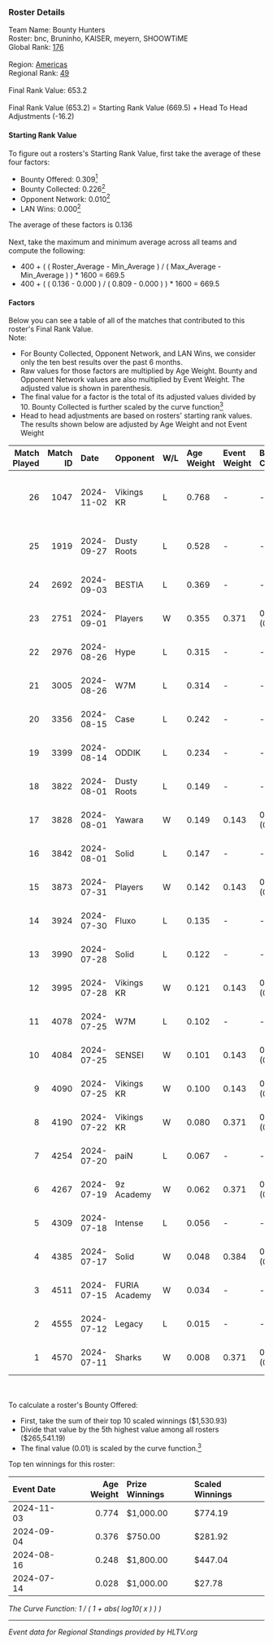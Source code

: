 ### Roster Details<br />
Team Name: Bounty Hunters<br />
Roster: bnc, Bruninho, KAISER, meyern, SHOOWTiME<br />
Global Rank: [176](../../standings_global_2025_01_06.md)<br />
<br />
Region: [Americas]( ../../standings_americas_2025_01_06.md)<br />
Regional Rank: [49]( ../../standings_americas_2025_01_06.md)<br />
<br />
Final Rank Value:  653.2<br />
<br />
Final Rank Value (653.2) = Starting Rank Value (669.5) + Head To Head Adjustments (-16.2)<br />

#### Starting Rank Value<br />
To figure out a rosters's Starting Rank Value, first take the average of these four factors:<br />
- Bounty Offered: 0.309[<sup>1</sup>](#table2)
- Bounty Collected: 0.226[<sup>2</sup>](#table1)
- Opponent Network: 0.010[<sup>2</sup>](#table1)
- LAN Wins: 0.000[<sup>2</sup>](#table1)

The average of these factors is 0.136<br />
<br />
Next, take the maximum and minimum average across all teams and compute the following:<br />
- 400 + ( ( Roster_Average - Min_Average ) / ( Max_Average - Min_Average ) ) * 1600 = 669.5
- 400 + ( ( 0.136 - 0.000 ) / ( 0.809 - 0.000 ) ) * 1600 = 669.5


#### Factors<br />
Below you can see a table of all of the matches that contributed to this roster's Final Rank Value.<br />
Note:<br />

- For Bounty Collected, Opponent Network, and LAN Wins, we consider only the ten best results over the past 6 months.
- Raw values for those factors are multiplied by Age Weight. Bounty and Opponent Network values are also multiplied by Event Weight. The adjusted value is shown in parenthesis.
- The final value for a factor is the total of its adjusted values divided by 10. Bounty Collected is further scaled by the curve function[<sup>3</sup>](#curveFunction)
- Head to head adjustments are based on rosters' starting rank values. The results shown below are adjusted by Age Weight and not Event Weight
<span id="table1"></span><br />


| Match Played | Match ID | Date       | Opponent      | W/L | Age Weight | Event Weight | Bounty Collected | Opponent Network | LAN Wins  | H2H Adj. | Roster                                   |
| -: | -: | :- | :- | :- | :- | :- | :- | :- | :- | -: | :- |
|           26 |     1047 | 2024-11-02 | Vikings KR    | L   | 0.768      | -            | -                | -                | -         |    -9.44 | bnc, Bruninho, KAISER, meyern, SHOOWTiME |
|           25 |     1919 | 2024-09-27 | Dusty Roots   | L   | 0.528      | -            | -                | -                | -         |    -5.01 | bnc, Bruninho, KAISER, reix, SHOOWTiME   |
|           24 |     2692 | 2024-09-03 | BESTIA        | L   | 0.369      | -            | -                | -                | -         |    -1.33 | bnc, KAISER, piriajr, reix, SHOOWTiME    |
|           23 |     2751 | 2024-09-01 | Players       | W   | 0.355      | 0.371        | 0.012 (0.002)    | 0.386 (0.051)    | 0 (0.000) |     6.45 | bnc, KAISER, piriajr, reix, SHOOWTiME    |
|           22 |     2976 | 2024-08-26 | Hype          | L   | 0.315      | -            | -                | -                | -         |    -4.02 | bnc, KAISER, piriajr, reix, SHOOWTiME    |
|           21 |     3005 | 2024-08-26 | W7M           | L   | 0.314      | -            | -                | -                | -         |    -5.34 | bnc, KAISER, piriajr, reix, SHOOWTiME    |
|           20 |     3356 | 2024-08-15 | Case          | L   | 0.242      | -            | -                | -                | -         |    -2.83 | bnc, KAISER, piriajr, reix, SHOOWTiME    |
|           19 |     3399 | 2024-08-14 | ODDIK         | L   | 0.234      | -            | -                | -                | -         |    -1.24 | bnc, KAISER, piriajr, reix, SHOOWTiME    |
|           18 |     3822 | 2024-08-01 | Dusty Roots   | L   | 0.149      | -            | -                | -                | -         |    -1.28 | bnc, KAISER, piriajr, reix, SHOOWTiME    |
|           17 |     3828 | 2024-08-01 | Yawara        | W   | 0.149      | 0.143        | 0.005 (0.000)    | 0.262 (0.006)    | 0 (0.000) |     2.34 | bnc, KAISER, piriajr, reix, SHOOWTiME    |
|           16 |     3842 | 2024-08-01 | Solid         | L   | 0.147      | -            | -                | -                | -         |    -1.11 | bnc, KAISER, piriajr, reix, SHOOWTiME    |
|           15 |     3873 | 2024-07-31 | Players       | W   | 0.142      | 0.143        | 0.012 (0.000)    | 0.386 (0.008)    | 0 (0.000) |     2.57 | bnc, KAISER, piriajr, reix, SHOOWTiME    |
|           14 |     3924 | 2024-07-30 | Fluxo         | L   | 0.135      | -            | -                | -                | -         |    -0.39 | bnc, KAISER, piriajr, reix, SHOOWTiME    |
|           13 |     3990 | 2024-07-28 | Solid         | L   | 0.122      | -            | -                | -                | -         |    -0.91 | bnc, KAISER, piriajr, reix, SHOOWTiME    |
|           12 |     3995 | 2024-07-28 | Vikings KR    | W   | 0.121      | 0.143        | 0.015 (0.000)    | 0.332 (0.006)    | 0 (0.000) |     2.10 | bnc, KAISER, piriajr, reix, SHOOWTiME    |
|           11 |     4078 | 2024-07-25 | W7M           | L   | 0.102      | -            | -                | -                | -         |    -1.76 | bnc, KAISER, piriajr, reix, SHOOWTiME    |
|           10 |     4084 | 2024-07-25 | SENSEI        | W   | 0.101      | 0.143        | 0.000 (0.000)    | 0.004 (0.000)    | 0 (0.000) |     0.57 | bnc, KAISER, piriajr, reix, SHOOWTiME    |
|            9 |     4090 | 2024-07-25 | Vikings KR    | W   | 0.100      | 0.143        | 0.015 (0.000)    | 0.332 (0.005)    | 0 (0.000) |     1.75 | bnc, KAISER, piriajr, reix, SHOOWTiME    |
|            8 |     4190 | 2024-07-22 | Vikings KR    | W   | 0.080      | 0.371        | 0.015 (0.000)    | 0.332 (0.010)    | 0 (0.000) |     1.41 | bnc, KAISER, piriajr, reix, SHOOWTiME    |
|            7 |     4254 | 2024-07-20 | paiN          | L   | 0.067      | -            | -                | -                | -         |    -0.02 | bnc, KAISER, piriajr, reix, SHOOWTiME    |
|            6 |     4267 | 2024-07-19 | 9z Academy    | W   | 0.062      | 0.371        | 0.000 (0.000)    | 0.249 (0.006)    | 0 (0.000) |     0.60 | bnc, KAISER, piriajr, reix, SHOOWTiME    |
|            5 |     4309 | 2024-07-18 | Intense       | L   | 0.056      | -            | -                | -                | -         |    -0.91 | bnc, KAISER, piriajr, reix, SHOOWTiME    |
|            4 |     4385 | 2024-07-17 | Solid         | W   | 0.048      | 0.384        | 0.032 (0.001)    | 0.570 (0.011)    | 0 (0.000) |     1.16 | bnc, KAISER, piriajr, reix, SHOOWTiME    |
|            3 |     4511 | 2024-07-15 | FURIA Academy | W   | 0.034      | -            | -                | -                | 0 (0.000) |     0.27 | bnc, KAISER, piriajr, reix, SHOOWTiME    |
|            2 |     4555 | 2024-07-12 | Legacy        | L   | 0.015      | -            | -                | -                | -         |    -0.08 | bnc, KAISER, piriajr, reix, SHOOWTiME    |
|            1 |     4570 | 2024-07-11 | Sharks        | W   | 0.008      | 0.371        | 0.105 (0.000)    | 0.600 (0.002)    | -         |     0.24 | bnc, KAISER, piriajr, reix, SHOOWTiME    |

<br />
<span id="table2"></span><br />
To calculate a roster's Bounty Offered:<br />

- First, take the sum of their top 10 scaled winnings ($1,530.93)
- Divide that value by the 5th highest value among all rosters ($265,541.19)
- The final value (0.01) is scaled by the curve function.[<sup>3</sup>](#curveFunction)

Top ten winnings for this roster:<br />

| Event Date | Age Weight | Prize Winnings | Scaled Winnings |
| :- | -: | :- | :- |
| 2024-11-03 |      0.774 | $1,000.00      | $774.19         |
| 2024-09-04 |      0.376 | $750.00        | $281.92         |
| 2024-08-16 |      0.248 | $1,800.00      | $447.04         |
| 2024-07-14 |      0.028 | $1,000.00      | $27.78          |


<span id="curveFunction"></span>_The Curve Function: 1 / ( 1 + abs( log10( x ) ) )_<br />

---
_Event data for Regional Standings provided by HLTV.org_<br />
